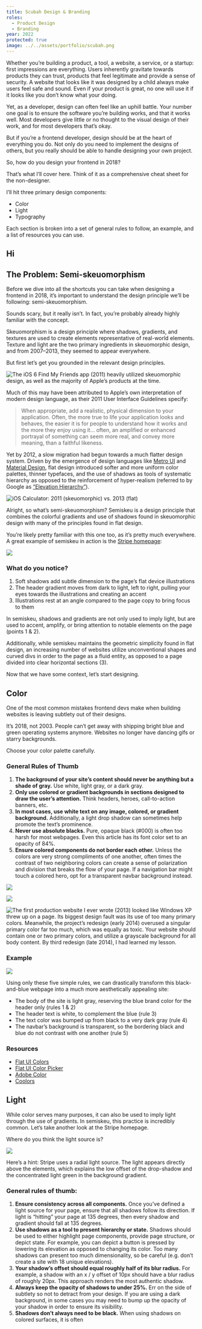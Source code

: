 ```yaml
---
title: Scubah Design & Branding
roles:
  - Product Design
  - Branding
year: 2022
protected: true
image: ../../assets/portfolio/scubah.png
---
```




Whether you’re building a product, a tool, a website, a service, or a startup: first impressions are everything. Users inherently gravitate towards products they can trust, products that feel legitimate and provide a sense of security. A website that looks like it was designed by a child always make users feel safe and sound. Even if your product is great, no one will use it if it looks like you don’t know what your doing.



Yet, as a developer, design can often feel like an uphill battle. Your number one goal is to ensure the software you’re building works, and that it works well. Most developers give little or no thought to the visual design of their work, and for most developers that’s okay.

But if you’re a frontend developer, design should be at the heart of everything you do. Not only do you need to implement the designs of others, but you really should be able to handle designing your own project.

So, how do you design your frontend in 2018?

That’s what I’ll cover here. Think of it as a comprehensive cheat sheet for the non-designer.

I’ll hit three primary design components:

- Color
- Light
- Typography

Each section is broken into a set of general rules to follow, an example, and a list of resources you can use.

<h2>Hi</h2>

## <span>The Problem:</span> Semi-skeuomorphism


Before we dive into all the shortcuts you can take when designing a frontend in 2018, it’s important to understand the design principle we’ll be following: semi-skeuomorphism.

Sounds scary, but it really isn’t. In fact, you’re probably already highly familiar with the concept.

Skeuomorphism is a design principle where shadows, gradients, and textures are used to create elements representative of real-world elements. Texture and light are the two primary ingredients in skeuomorphic design, and from 2007–2013, they seemed to appear everywhere.

But first let’s get you grounded in the relevant design principles.

![The iOS 6 Find My Friends app (2011) heavily utilized skeuomorphic design, as well as the majority of Apple’s products at the time.](../../assets/fmf.png)

Much of this may have been attributed to Apple’s own interpretation of modern design language, as their 2011 User Interface Guidelines specify:

> When appropriate, add a realistic, physical dimension to your application. Often, the more true to life your application looks and behaves, the easier it is for people to understand how it works and the more they enjoy using it… often, an amplified or enhanced portrayal of something can seem more real, and convey more meaning, than a faithful likeness.

Yet by 2012, a slow migration had begun towards a much flatter design system. Driven by the emergence of design languages like [Metro UI](https://en.wikipedia.org/wiki/Metro_%28design_language%29) and [Material Design](https://en.wikipedia.org/wiki/Material_Design), flat design introduced softer and more uniform color palettes, thinner typefaces, and the use of shadows as tools of systematic hierarchy as opposed to the reinforcement of hyper-realism (referred to by Google as [“Elevation Hierarchy”](https://material.io/design/environment/elevation.html#elevation-hierarchy)).

![iOS Calculator: 2011 (skeuomorphic) vs. 2013 (flat)](../../assets/calculator.png)

Alright, so what’s semi-skeuomorphism? Semiskeu is a design principle that combines the colorful gradients and use of shadows found in skeuomorphic design with many of the principles found in flat design.

You’re likely pretty familiar with this one too, as it’s pretty much everywhere. A great example of semiskeu in action is the [Stripe homepage](https://stripe.com):

![](../../assets/stripe.png)

<h3>What do you notice?</h3>

1. Soft shadows add subtle dimension to the page’s flat device illustrations
2. The header gradient moves from dark to light, left to right, pulling your eyes towards the illustrations and creating an accent
3. Illustrations rest at an angle compared to the page copy to bring focus to them

In semiskeu, shadows and gradients are not only used to imply light, but are used to accent, amplify, or bring attention to notable elements on the page (points 1 & 2).

Additionally, while semiskeu maintains the geometric simplicity found in flat design, an increasing number of websites utilize unconventional shapes and curved divs in order to the page as a fluid entity, as opposed to a page divided into clear horizontal sections (3).

Now that we have some context, let’s start designing.

## Color

One of the most common mistakes frontend devs make when building websites is leaving subtlety out of their designs.

It’s 2018, not 2003. People can’t get away with shipping bright blue and green operating systems anymore. Websites no longer have dancing gifs or starry backgrounds.

Choose your color palette carefully.

### General Rules of Thumb

1. **The background of your site’s content should never be anything but a shade of gray.** Use white, light gray, or a dark gray.
2. **Only use colored or gradient backgrounds in sections designed to draw the user’s attention.** Think headers, heroes, call-to-action banners, etc.
3. **In most cases, use white text on any image, colored, or gradient background.** Additionally, a light drop shadow can sometimes help promote the text’s prominence.
4. **Never use absolute blacks.** Pure, opaque black (#000) is often too harsh for most webpages. Even this article has its font color set to an opacity of 84%.
5. **Ensure colored components do not border each other.** Unless the colors are very strong compliments of one another, often times the contrast of two neighboring colors can create a sense of polarization and division that breaks the flow of your page. If a navigation bar might touch a colored hero, opt for a transparent navbar background instead.

![](../../assets/edart1.png)

![](../../assets/edart2.png)

![The first production website I ever wrote (2013) looked like Windows XP threw up on a page. Its biggest design fault was its use of too many primary colors. Meanwhile, the project’s redesign (early 2014) overused a singular primary color far too much, which was equally as toxic. Your website should contain one or two primary colors, and utilize a grayscale background for all body content. By third redesign (late 2014), I had learned my lesson.](../../assets/edart3.png)

### Example

![](../../assets/example.png)

Using only these five simple rules, we can drastically transform this black-and-blue webpage into a much more aesthetically appealing site:

- The body of the site is light gray, reserving the blue brand color for the header only (rules 1 & 2)
- The header text is white, to complement the blue (rule 3)
- The text color was bumped up from black to a very dark gray (rule 4)
- The navbar’s background is transparent, so the bordering black and blue do not contrast with one another (rule 5)

### Resources

- [Flat UI Colors](https://flatuicolors.com/)
- [Flat UI Color Picker](http://www.flatuicolorpicker.com/)
- [Adobe Color](http://color.adobe.com/)
- [Coolors](https://coolors.co/)

## Light

While color serves many purposes, it can also be used to imply light through the use of gradients. In semiskeu, this practice is incredibly common. Let’s take another look at the Stripe homepage.

Where do you think the light source is?

![](../../assets/stripe-spiral.png)

Here’s a hint: Stripe uses a radial light source. The light appears directly above the elements, which explains the low offset of the drop-shadow and the concentrated light green in the background gradient.

### General rules of thumb:

1. **Ensure consistency across all components.** Once you’ve defined a light source for your page, ensure that all shadows follow its direction. If light is “hitting” your page at 135 degrees, then every shadow and gradient should fall at 135 degrees.
2. **Use shadows as a tool to present hierarchy or state.** Shadows should be used to either highlight page components, provide page structure, or depict state. For example, you can depict a button is pressed by lowering its elevation as opposed to changing its color. Too many shadows can present too much dimensionality, so be careful (e.g. don’t create a site with 18 unique elevations).
3. **Your shadow’s offset should equal roughly half of its blur radius.** For example, a shadow with an x / y offset of 10px should have a blur radius of roughly 20px. This approach renders the most authentic shadow.
4. **Always keep the opacity of shadows to under 25%.** Err on the side of subtlety so not to detract from your design. If you are using a dark background, in some cases you may need to bump up the opacity of your shadow in order to ensure its visibility.
5. **Shadows don’t always need to be black.** When using shadows on colored surfaces, it is often 
